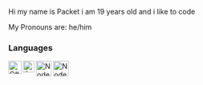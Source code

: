 
Hi my name is Packet i am 19 years old and i like to code

My Pronouns are: he/him

### Languages
<img align="left" alt="C#" width="26px" src="https://letzgro.net/wp-content/uploads/2016/06/%D0%A1-programming-language-1-300x300.png"/>
<img align="left" alt="C++" width="23px" src="https://upload.wikimedia.org/wikipedia/commons/thumb/1/18/ISO_C%2B%2B_Logo.svg/1200px-ISO_C%2B%2B_Logo.svg.png"/>
<img align="left" alt="Node" width="31px" src="https://www.ambientinfotech.com/wp-content/uploads/2020/03/node-js.png"/>
<img align="left" alt="Node" width="31px" src="https://logos-download.com/wp-content/uploads/2016/10/Python_logo_icon.png"/>
<br />
<br />
